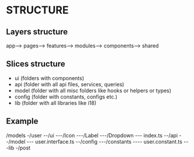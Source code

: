 # STRUCTURE

## Layers structure

app--> pages--> features--> modules--> components--> shared

## Slices structure

- ui (folders with components)
- api (folder with all api files, services, queries)
- model (folder with all misc folders like hooks or helpers or types)
- config (folder with constants, configs etc.)
- lib (folder with all libraries like i18)

## Example

/models
-/user
--/ui
---/Icon
---/Label
---/Dropdown
--- index.ts
--/api
--/model
--- user.interface.ts
--/config
---/constants
---- user.constant.ts
---lib
-/post
